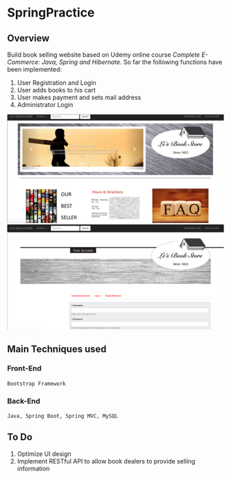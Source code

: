 SpringPractice
==============
Overview
--------------
Build book selling website based on Udemy online course _Complete E-Commerce: Java, Spring and Hibernate_. So far
 the following functions have been implemented: <br/>
 1. User Registration and Login <br/>
 2. User adds books to his cart <br/>
 3. User makes payment and sets mail address <br/>
 4. Administrator Login <br/>
 
![home page](https://raw.githubusercontent.com/cyanBuckeye/SpringPractice/master/screenshot/home.png "home")
![Login page](https://raw.githubusercontent.com/cyanBuckeye/SpringPractice/master/screenshot/login.png "home")

Main Techniques used
--------------------

### Front-End
    Bootstrap Framework

### Back-End
    Java, Spring Boot, Spring MVC, MySQL
	
To Do
--------------------
1. Optimize UI design
2. Implement RESTful API to allow book dealers to provide selling information








